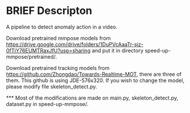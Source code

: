 # BRIEF Descripton

A pipeline to detect anomaly action in a video.

Download pretrained mmpose models from https://drive.google.com/drive/folders/1DuPVcAaaTr-sjz-0fTiY76EUMTRaxJfU?usp=sharing and put it in directory speed-up-mmpose/pretrained/.

Download pretrained tracking models from https://github.com/Zhongdao/Towards-Realtime-MOT, there are three of them. This github is using JDE-576x320. If you wish to change the model, please modify file skeleton_detect.py.

*** Most of the modifications are made on main.py, skeleton_detect.py, dataset.py in speed-up-mmpose/.
